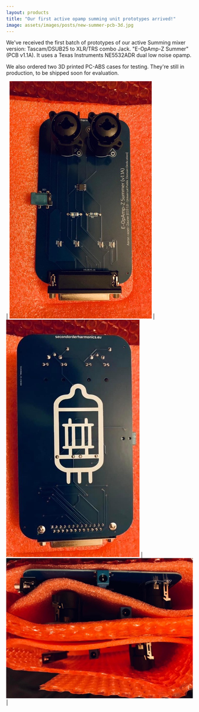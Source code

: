 ```yaml
---
layout: products
title: "Our first active opamp summing unit prototypes arrived!"
image: assets/images/posts/new-summer-pcb-3d.jpg
---
```

We've received the first batch of prototypes of our active Summing mixer version: Tascam/DSUB25 to XLR/TRS combo Jack. "E-OpAmp-Z Summer" (PCB v1.1A). It uses a Texas Instruments NE5532ADR dual low noise opamp.

We also ordered two 3D printed PC-ABS cases for testing. They're still in production, to be shipped soon for evaluation.

| ![img](assets/images/posts/new-summer01-med.jpg) | ![img](assets/images/posts/new-summer02-med.jpg) | ![img](assets/images/posts/new-summer03-med.jpg) | 


